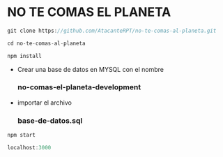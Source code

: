 # NO TE COMAS EL PLANETA


```javascript
git clone https://github.com/AtacanteRPT/no-te-comas-al-planeta.git
```
```javascript
cd no-te-comas-al-planeta
```
```javascript
npm install
```

 * Crear  una base de datos en MYSQL  con el nombre
   ### no-comas-el-planeta-development
 * importar el archivo  
   ### base-de-datos.sql

```javascript
npm start
```
```javascript
localhost:3000
```
